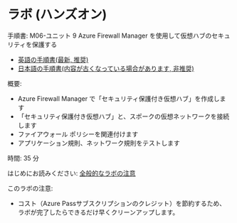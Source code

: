 # ラボ (ハンズオン)

手順書: M06-ユニット 9 Azure Firewall Manager を使用して仮想ハブのセキュリティを保護する
- [英語の手順書(最新, 推奨)](https://github.com/MicrosoftLearning/AZ-700-Designing-and-Implementing-Microsoft-Azure-Networking-Solutions/blob/master/Instructions/Exercises/M06-Unit%209%20Secure%20your%20virtual%20hub%20using%20Azure%20Firewall%20Manager.md)
- [日本語の手順書(内容が古くなっている場合があります, 非推奨)](https://github.com/MicrosoftLearning/AZ-700-Designing-and-Implementing-Microsoft-Azure-Networking-Solutions.ja-jp/blob/main/Instructions/Exercises/M06-Unit%209%20Secure%20your%20virtual%20hub%20using%20Azure%20Firewall%20Manager.md)


概要:
- Azure Firewall Manager で「セキュリティ保護付き仮想ハブ」を作成します
- 「セキュリティ保護付き仮想ハブ」と、スポークの仮想ネットワークを接続します
- ファイアウォール ポリシーを関連付けます
- アプリケーション規則、ネットワーク規則をテストします

時間: 35 分

はじめにお読みください: [全般的なラボの注意](lab.md)

このラボの注意:
- コスト（Azure Passサブスクリプションのクレジット）を節約するため、ラボが完了したらできるだけ早くクリーンアップします。
